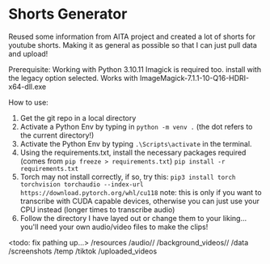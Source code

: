 # Shorts Generator

Reused some information from AITA project and created a lot of shorts for youtube shorts. Making it as general as possible so that I can just pull data and upload!

Prerequisite:
Working with Python 3.10.11
Imagick is required too. install with the legacy option selected.
Works with ImageMagick-7.1.1-10-Q16-HDRI-x64-dll.exe 


How to use:
1. Get the git repo in a local directory
2. Activate a Python Env by typing in `python -m venv .` (the dot refers to the current directory!)
3. Activate the Python Env by typing `.\Scripts\activate` in the terminal.
4. Using the requirements.txt, install the necessary packages required (comes from `pip freeze > requirements.txt`)
`pip install -r requirements.txt`
5. Torch may not install correctly, if so, try this:
`pip3 install torch torchvision torchaudio --index-url https://download.pytorch.org/whl/cu118`
note: this is only if you want to transcribe with CUDA capable devices, otherwise you can just use your CPU instead (longer times to transcribe audio)
6. Follow the directory I have layed out or change them to your liking... you'll need your own audio/video files to make the clips!


<todo: fix pathing up...>
/resources
  /audio/<topic>/
  /background_videos/<topic>/
  /data
  /screenshots
  /temp
  /tiktok
  /uploaded_videos

